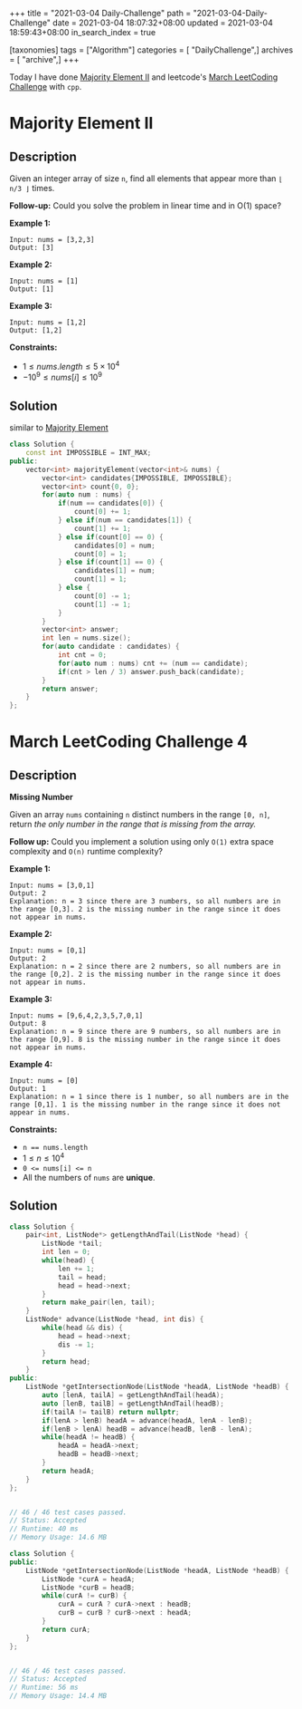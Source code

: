 +++
title = "2021-03-04 Daily-Challenge"
path = "2021-03-04-Daily-Challenge"
date = 2021-03-04 18:07:32+08:00
updated = 2021-03-04 18:59:43+08:00
in_search_index = true

[taxonomies]
tags = ["Algorithm"]
categories = [ "DailyChallenge",]
archives = [ "archive",]
+++

Today I have done [Majority Element II](https://leetcode.com/problems/majority-element-ii/) and leetcode's [March LeetCoding Challenge](https://leetcode.com/explore/featured/card/march-leetcoding-challenge-2021/588/week-1-march-1st-march-7th/3660/) with `cpp`.

<!-- more -->

# Majority Element II

## Description

Given an integer array of size `n`, find all elements that appear more than `⌊ n/3 ⌋` times.

**Follow-up:** Could you solve the problem in linear time and in O(1) space?

 

**Example 1:**

```
Input: nums = [3,2,3]
Output: [3]
```

**Example 2:**

```
Input: nums = [1]
Output: [1]
```

**Example 3:**

```
Input: nums = [1,2]
Output: [1,2]
```

 

**Constraints:**

- $1 \le nums.length \le 5 \times 10^4$
- $-10^9 \le nums[i] \le 10^9$

## Solution

similar to [Majority Element](https://leetcode.com/problems/majority-element/)

``` cpp
class Solution {
    const int IMPOSSIBLE = INT_MAX;
public:
    vector<int> majorityElement(vector<int>& nums) {
        vector<int> candidates{IMPOSSIBLE, IMPOSSIBLE};
        vector<int> count{0, 0};
        for(auto num : nums) {
            if(num == candidates[0]) {
                count[0] += 1;
            } else if(num == candidates[1]) {
                count[1] += 1;
            } else if(count[0] == 0) {
                candidates[0] = num;
                count[0] = 1;
            } else if(count[1] == 0) {
                candidates[1] = num;
                count[1] = 1;
            } else {
                count[0] -= 1;
                count[1] -= 1;
            }
        }
        vector<int> answer;
        int len = nums.size();
        for(auto candidate : candidates) {
            int cnt = 0;
            for(auto num : nums) cnt += (num == candidate);
            if(cnt > len / 3) answer.push_back(candidate);
        }
        return answer;
    }
};
```

# March LeetCoding Challenge 4

## Description

**Missing Number**

Given an array `nums` containing `n` distinct numbers in the range `[0, n]`, return *the only number in the range that is missing from the array.*

**Follow up:** Could you implement a solution using only `O(1)` extra space complexity and `O(n)` runtime complexity?

 

**Example 1:**

```
Input: nums = [3,0,1]
Output: 2
Explanation: n = 3 since there are 3 numbers, so all numbers are in the range [0,3]. 2 is the missing number in the range since it does not appear in nums.
```

**Example 2:**

```
Input: nums = [0,1]
Output: 2
Explanation: n = 2 since there are 2 numbers, so all numbers are in the range [0,2]. 2 is the missing number in the range since it does not appear in nums.
```

**Example 3:**

```
Input: nums = [9,6,4,2,3,5,7,0,1]
Output: 8
Explanation: n = 9 since there are 9 numbers, so all numbers are in the range [0,9]. 8 is the missing number in the range since it does not appear in nums.
```

**Example 4:**

```
Input: nums = [0]
Output: 1
Explanation: n = 1 since there is 1 number, so all numbers are in the range [0,1]. 1 is the missing number in the range since it does not appear in nums.
```

 

**Constraints:**

- `n == nums.length`
- $1 \le n \le 10^4$
- `0 <= nums[i] <= n`
- All the numbers of `nums` are **unique**.

## Solution

``` cpp
class Solution {
    pair<int, ListNode*> getLengthAndTail(ListNode *head) {
        ListNode *tail;
        int len = 0;
        while(head) {
            len += 1;
            tail = head;
            head = head->next;
        }
        return make_pair(len, tail);
    }
    ListNode* advance(ListNode *head, int dis) {
        while(head && dis) {
            head = head->next;
            dis -= 1;
        }
        return head;
    }
public:
    ListNode *getIntersectionNode(ListNode *headA, ListNode *headB) {
        auto [lenA, tailA] = getLengthAndTail(headA);
        auto [lenB, tailB] = getLengthAndTail(headB);
        if(tailA != tailB) return nullptr;
        if(lenA > lenB) headA = advance(headA, lenA - lenB);
        if(lenB > lenA) headB = advance(headB, lenB - lenA);
        while(headA != headB) {
            headA = headA->next;
            headB = headB->next;
        }
        return headA;
    }
};


// 46 / 46 test cases passed.
// Status: Accepted
// Runtime: 40 ms
// Memory Usage: 14.6 MB

```

``` cpp
class Solution {
public:
    ListNode *getIntersectionNode(ListNode *headA, ListNode *headB) {
        ListNode *curA = headA;
        ListNode *curB = headB;
        while(curA != curB) {
            curA = curA ? curA->next : headB;
            curB = curB ? curB->next : headA;
        }
        return curA;
    }
};


// 46 / 46 test cases passed.
// Status: Accepted
// Runtime: 56 ms
// Memory Usage: 14.4 MB

```